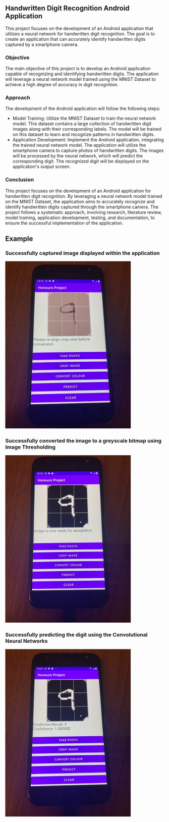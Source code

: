## Handwritten Digit Recognition Android Application

<p>This project focuses on the development of an Android application that utilizes a neural network for handwritten digit recognition. The goal is to create an application that can accurately identify handwritten digits captured by a smartphone camera.</p>
<h3>Objective</h3>

<p>The main objective of this project is to develop an Android application capable of recognizing and identifying handwritten digits. The application will leverage a neural network model trained using the MNIST Dataset to achieve a high degree of accuracy in digit recognition.</p>
 <h3>Approach</h3>

The development of the Android application will follow the following steps:

<ul>
    <li> Model Training: Utilize the MNIST Dataset to train the neural network model. This dataset contains a large collection of handwritten digit images along with their corresponding labels. The model will be trained on this dataset to learn and recognize patterns in handwritten digits.</li>
    <li> Application Development: Implement the Android application, integrating the trained neural network model. The application will utilize the smartphone camera to capture photos of handwritten digits. The images will be processed by the neural network, which will predict the corresponding digit. The recognized digit will be displayed on the application's output screen.</li>
</ul>
<h3>Conclusion</h3>

<p>This project focuses on the development of an Android application for handwritten digit recognition. By leveraging a neural network model trained on the MNIST Dataset, the application aims to accurately recognize and identify handwritten digits captured through the smartphone camera. The project follows a systematic approach, involving research, literature review, model training, application development, testing, and documentation, to ensure the successful implementation of the application.</p>

 <h2>Example</h2>
<h3>Successfully captured image displayed within the application</h3>
<img src="Images/capturedImage.jpg" alt="captures" width="400"/>
<h3>Successfully converted the image to a greyscale bitmap using Image Thresholding</h3>
<img src="Images/convertedImage.jpg" alt="captures" width="400"/>
<h3>Successfully predicting the digit using the Convolutional Neural Networks</h3>
<img src="Images/successfulImage.jpg" alt="captures" width="400"/>

